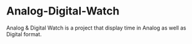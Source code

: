 # Analog-Digital-Watch
Analog &amp; Digital Watch is a project that display time in Analog as well as Digital format.
